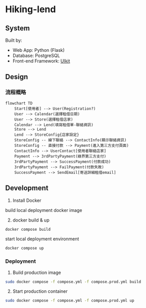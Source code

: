 # Hiking-lend

## System

Built by:
- Web App: Python (Flask)
- Database: PostgreSQL
- Front-end Framework: [UIkit](https://getuikit.com/)

## Design

### 流程概略

```mermaid
flowchart TD
    Start[使用者] --> User(Registration?)
    User --> Calendar(選擇租借日期)
    User --> Store(選擇租借店家)
    Calendar --> Lend(填寫租借單-聯絡資訊)
    Store --> Lend
    Lend --> StoreConfig{店家設定}
    StoreConfig -- 線下聯絡 --> ContactInfo(顯示聯絡資訊)
    StoreConfig -- 直接付款 --> Payment(進入第三方支付頁面)
    ContactInfo --> UserContact[使用者聯絡店家]
    Payment --> 3rdPartyPayment(綠界第三方支付)
    3rdPartyPayment --> SuccessPayment(付款成功)
    3rdPartyPayment --> FailPayment(付款失敗)
    SuccessPayment --> SendEmail[寄送詳細租借email]
```

## Development

1. Install Docker

build local deployment docker image

2. docker build & up

```bash
docker compose build
```

start local deployment environment

```bash
docker compose up
```

### Deployment

1. Build production image

```bash
sudo docker compose -f compose.yml -f compose.prod.yml build
```

2. Start production container

```bash
sudo docker compose -f compose.yml -f compose.prod.yml up
```
